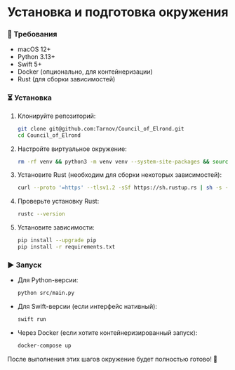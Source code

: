 # Установка и подготовка окружения

### 🔧 Требования
- macOS 12+
- Python 3.13+
- Swift 5+
- Docker (опционально, для контейнеризации)
- Rust (для сборки зависимостей)

### ⏳ Установка
1. Клонируйте репозиторий:
   ```sh
   git clone git@github.com:Tarnov/Council_of_Elrond.git
   cd Council_of_Elrond
   ```

2. Настройте виртуальное окружение:
   ```sh
   rm -rf venv && python3 -m venv venv --system-site-packages && source venv/bin/activate
   ```

3. Установите Rust (необходим для сборки некоторых зависимостей):
   ```sh
   curl --proto '=https' --tlsv1.2 -sSf https://sh.rustup.rs | sh -s -- -y && source $HOME/.cargo/env
   ```

4. Проверьте установку Rust:
   ```sh
   rustc --version
   ```

5. Установите зависимости:
   ```sh
   pip install --upgrade pip
   pip install -r requirements.txt
   ```

### ▶️ Запуск
- Для Python-версии:
   ```sh
   python src/main.py
   ```
- Для Swift-версии (если интерфейс нативный):
   ```sh
   swift run
   ```
- Через Docker (если хотите контейнеризированный запуск):
   ```sh
   docker-compose up
   ```

После выполнения этих шагов окружение будет полностью готово! 🚀
